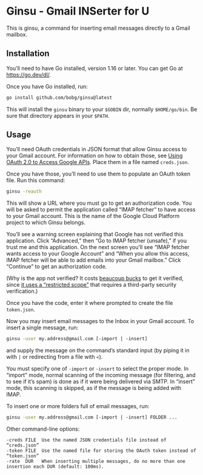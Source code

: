 # Ginsu - Gmail INSerter for U

This is ginsu,
a command for inserting email messages directly to a Gmail mailbox.

## Installation

You’ll need to have Go installed, version 1.16 or later. You can get Go at https://go.dev/dl/.

Once you have Go installed, run:

```sh
go install github.com/bobg/ginsu@latest
```

This will install the `ginsu` binary to your `$GOBIN` dir,
normally `$HOME/go/bin`.
Be sure that directory appears in your `$PATH`.

## Usage

You’ll need OAuth credentials in JSON format that allow Ginsu access to your Gmail account.
For information on how to obtain those, see
[Using OAuth 2.0 to Access Google APIs](https://developers.google.com/identity/protocols/oauth2).
Place them in a file named `creds.json`.

Once you have those, you’ll need to use them to populate an OAuth token file. Run this command:

```sh
ginsu -reauth
```

This will show a URL where you must go to get an authorization code.
You will be asked to permit the application called “IMAP fetcher” to have access to your Gmail account.
This is the name of the Google Cloud Platform project to which Ginsu belongs.

You’ll see a warning screen explaining that Google has not verified this application.
Click “Advanced,” then “Go to IMAP fetcher (unsafe),”
if you trust me and this application.
On the next screen you’ll see “IMAP fetcher wants access to your Google Account”
and “When you allow this access, IMAP fetcher will be able to add emails into your Gmail mailbox.”
Click “Continue” to get an authorization code.

(Why is the app not verified?
It costs [beaucoup bucks](https://support.google.com/cloud/answer/9110914?hl=en#sec-assess&zippy=%2Csecurity-assessment) to get it verified,
since [it uses a “restricted scope”](https://github.com/bobg/ginsu/blob/db0051cda1356792ce935fbbf6c114987ecfe843/ginsu.go#L74)
that requires a third-party security verification.)

Once you have the code, enter it where prompted to create the file `token.json`.

Now you may insert email messages to the Inbox in your Gmail account.
To insert a single message, run:

```sh
ginsu -user my.address@gmail.com [-import | -insert]
```

and supply the message on the command’s standard input
(by piping it in with `|` or redirecting from a file with `<`).

You must specify one of `-import` or `-insert` to select the proper mode.
In “import” mode, normal scanning of the incoming message
(for filtering, and to see if it’s spam)
is done as if it were being delivered via SMTP.
In “insert” mode, this scanning is skipped,
as if the message is being added with IMAP.

To insert one or more folders full of email messages, run:

```sh
ginsu -user my.address@gmail.com [-import | -insert] FOLDER ...
```

Other command-line options:

    -creds FILE  Use the named JSON credentials file instead of “creds.json”
    -token FILE  Use the named file for storing the OAuth token instead of “token.json”
    -rate  DUR   When inserting multiple messages, do no more than one insertion each DUR (default: 100ms).
